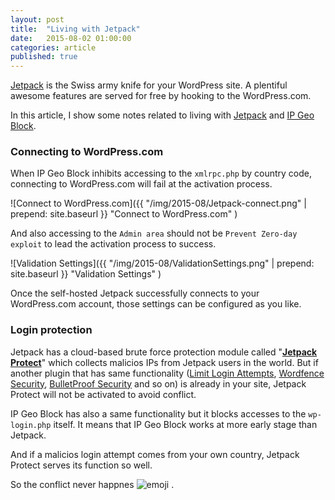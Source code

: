 ```yaml
---
layout: post
title:  "Living with Jetpack"
date:   2015-08-02 01:00:00
categories: article
published: true
---
```


[Jetpack][Jetpack.me] is the Swiss army knife for your WordPress site.
A plentiful awesome features are served for free by hooking to the 
WordPress.com.

In this article, I show some notes related to living with 
[Jetpack][Jetpack.wp] and [IP Geo Block][IP-Geo-Block].

<!--more-->

### Connecting to WordPress.com ###

When IP Geo Block inhibits accessing to the `xmlrpc.php` by country code, 
connecting to WordPress.com will fail at the activation process.

![Connect to WordPress.com]({{ "/img/2015-08/Jetpack-connect.png" | prepend: site.baseurl }}
 "Connect to WordPress.com"
)

And also accessing to the `Admin area` should not be `Prevent Zero-day exploit` 
to lead the activation process to success.

![Validation Settings]({{ "/img/2015-08/ValidationSettings.png" | prepend: site.baseurl }}
 "Validation Settings"
)

Once the self-hosted Jetpack successfully connects to your WordPress.com account,
those settings can be configured as you like.

### Login protection ###

Jetpack has a cloud-based brute force protection module called "[**Jetpack 
Protect**][JPP]" which collects malicios IPs from Jetpack users in the world.
But if another plugin that has same functionality ([Limit Login Attempts][LLA], 
[Wordfence Security][WFS], [BulletProof Security][BPS] and so on) is already in 
your site, Jetpack Protect will not be activated to avoid conflict.

IP Geo Block has also a same functionality but it blocks accesses to the 
`wp-login.php` itself. It means that IP Geo Block works at more early stage 
than Jetpack.

And if a malicios login attempt comes from your own country, Jetpack Protect 
serves its function so well.

So the conflict never happnes <span class="emoji">
![emoji](https://assets-cdn.github.com/images/icons/emoji/unicode/1f44d.png)
</span>.

[IP-Geo-Block]: https://wordpress.org/plugins/ip-geo-block/ "WordPress › IP Geo Block « WordPress Plugins"
[Jetpack.me]: http://jetpack.me/ "Jetpack for WordPress"
[Jetpack.wp]: https://wordpress.org/plugins/jetpack/ "WordPress › Jetpack by WordPress.com « WordPress Plugins"
[JPP]: http://jetpack.me/support/security-features/ "Security Features - Jetpack for WordPress"
[LLA]: https://wordpress.org/plugins/limit-login-attempts/ "WordPress › Limit Login Attempts « WordPress Plugins"
[WFS]: https://wordpress.org/plugins/wordfence/ "WordPress › Wordfence Security « WordPress Plugins"
[BPS]: https://wordpress.org/plugins/bulletproof-security/ "WordPress › BulletProof Security « WordPress Plugins" 
